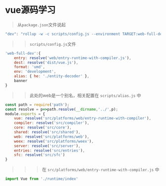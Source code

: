 # vue源码学习
> 从`package.json`文件说起
```js
"dev": "rollup -w -c scripts/config.js --environment TARGET:web-full-dev",
```
>>`scripts/config.js`文件
```js
'web-full-dev':{
    entry: resolve('web/entry-runtime-with-compiler.js'),
    dest: resolve('dist/vue.js'),
    format: 'umd',
    env: 'development',
    alias: { he: './entity-decoder' },
    banner
}
```
>> 此处的web是一个别名，相关配置在 `scripts/alias.js` 中
```js
const path = require('path');
const resolve = p=>path.resolve(__dirname,'../',p);
module.exports = {
    vue: resolve('src/platforms/web/entry-runtime-with-compiler'),
    compiler: resolve('src/compiler'),
    core: resolve('src/core'),
    shared: resolve('src/shared'),
    web: resolve('src/platforms/web'),
    weex: resolve('src/platforms/weex'),
    server: resolve('src/server'),
    entries: resolve('src/entries'),
    sfc: resolve('src/sfc')
}
```
>>> 在 `src/platforms/web/entry-runtime-with-compiler.js` 中
```js
import Vue from './runtime/index'
```


